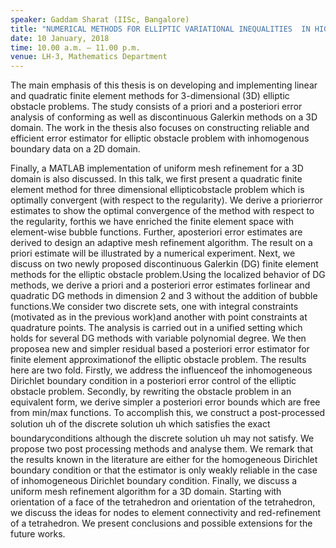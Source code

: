 ```yaml
---
speaker: Gaddam Sharat (IISc, Bangalore)
title: "NUMERICAL METHODS FOR ELLIPTIC VARIATIONAL INEQUALITIES  IN HIGHER DIMENSIONS."
date: 10 January, 2018
time: 10.00 a.m. – 11.00 p.m.
venue: LH-3, Mathematics Department
---
```


The main emphasis of this thesis is on developing and implementing linear and quadratic finite element methods for 3-dimensional (3D) elliptic obstacle problems. The study consists of a priori and a posteriori error analysis of conforming as well as discontinuous Galerkin methods on a 3D domain. The work in the thesis also focuses on constructing reliable and efficient error estimator for elliptic obstacle problem with inhomogenous boundary data on a 2D domain.

Finally, a MATLAB implementation of uniform mesh refinement for a 3D domain is also discussed. In this talk, we first present a quadratic finite element method for three dimensional ellipticobstacle problem which is optimally convergent (with respect to the regularity). We derive a priorierror estimates to show the optimal convergence of the method with respect to the regularity, forthis we have enriched the finite element space with element-wise bubble functions. Further, aposteriori error estimates are derived to design an adaptive mesh refinement algorithm. The result on a priori estimate will be illustrated by a numerical experiment. Next, we discuss on two newly proposed discontinuous Galerkin (DG) finite element methods for the elliptic obstacle problem.Using the localized behavior of DG methods, we derive a priori and a posteriori error estimates forlinear and quadratic DG methods in dimension 2 and 3 without the addition of bubble functions.We consider two discrete sets, one with integral constraints (motivated as in the previous work)and another with point constraints at quadrature points. The analysis is carried out in a unified setting which holds for several DG methods with variable polynomial degree. We then proposea new and simpler residual based a posteriori error estimator for finite element approximationof the elliptic obstacle problem. The results here are two fold. Firstly, we address the influenceof the inhomogeneous Dirichlet boundary condition in a posteriori error control of the elliptic obstacle problem. Secondly, by rewriting the obstacle problem in an equivalent form, we derive simpler a posteriori error bounds which are free from min/max functions. To accomplish this, we construct a post-processed solution uh of the discrete solution uh which satisfies the exact boundaryconditions although the discrete solution uh may not satisfy. We propose two post processing methods and analyse them. We remark that the results known in the literature are either for the homogeneous Dirichlet boundary condition or that the estimator is only weakly reliable in the case of inhomogeneous Dirichlet boundary condition. Finally, we discuss a uniform mesh refinement algorithm for a 3D domain. Starting with orientation of a face of the tetrahedron and orientation of the tetrahedron, we discuss the ideas for nodes to element connectivity and red-refinement of a tetrahedron. We present conclusions and possible extensions for the future works.
